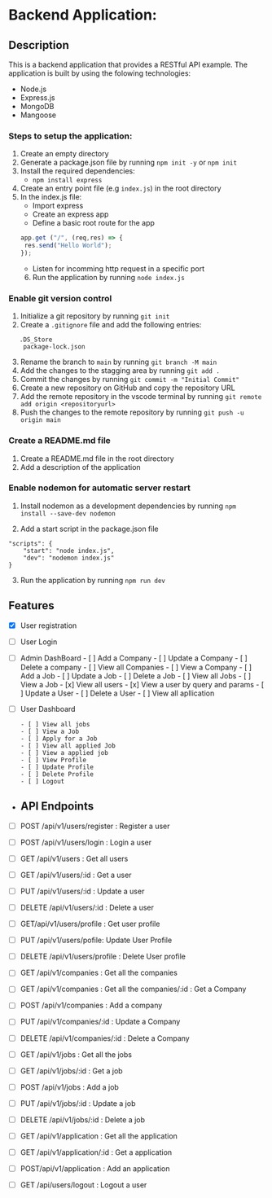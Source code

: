 # Backend Application:

## Description

This is a backend application that provides a RESTful API example. The application is built by using the folowing technologies:

- Node.js
- Express.js
- MongoDB
- Mangoose

### Steps to setup the application:

1. Create an empty directory
2. Generate a package.json file by running `npm init -y` or `npm init`
3. Install the required dependencies:
   - `npm install express`
4. Create an entry point file (e.g `index.js`) in the root directory
5. In the index.js file:
   - Import express
   - Create an express app
   - Define a basic root route for the app 
   ```javascript
   app.get ("/", (req,res) => {
    res.send("Hello World");
   });
   ```
   - Listen for incomming http request in a specific port
   6. Run the application by running `node index.js`

### Enable git version control

1. Initialize a git repository by running `git init`
2. Create a `.gitignore` file and add the following entries:

```node_modules/
   .DS_Store
    package-lock.json
```
3. Rename the branch to `main` by running `git branch -M main`
4. Add the changes to the stagging area by running `git add .`
5. Commit the changes by running `git commit -m "Initial Commit"`
6. Create a new repository on GitHub and copy the repository URL
7. Add the remote repository in the vscode terminal by running `git remote add origin <repositoryurl>`
8. Push the changes to the remote repository by running `git push -u origin main`

### Create a README.md file

1. Create a README.md file in the root directory
2. Add a description of the application

### Enable nodemon for automatic server restart

1. Install nodemon as a development dependencies by running `npm install --save-dev nodemon`

2. Add a start script in the package.json file

```
"scripts": {
    "start": "node index.js",
    "dev": "nodemon index.js"
}
```
3. Run the application by running `npm run dev`

## Features

   - [X] User registration
   - [ ] User Login

- [ ] Admin DashBoard
      - [ ] Add a Company
      - [ ] Update a Company
      - [ ] Delete a company
      - [ ] View all Companies
      - [ ] View a Company
      - [ ] Add a Job
      - [ ] Update a Job
      - [ ] Delete a Job
      - [ ] View all Jobs
      - [ ] View a Job
      - [x] View all users 
      - [x] View a user by query and params
      - [ ] Update a User
      - [ ] Delete a User
      - [ ] View all apllication
   
- [ ] User Dashboard
    
      - [ ] View all jobs
      - [ ] View a Job
      - [ ] Apply for a Job
      - [ ] View all applied Job
      - [ ] View a applied job
      - [ ] View Profile
      - [ ] Update Profile
      - [ ] Delete Profile
      - [ ] Logout

- ## API Endpoints

- [ ] POST /api/v1/users/register : Register a user
- [ ] POST /api/v1/users/login : Login a user
- [ ] GET /api/v1/users : Get all users
- [ ] GET /api/v1/users/:id : Get a user
- [ ] PUT /api/v1/users/:id : Update a user
- [ ] DELETE /api/v1/users/:id : Delete a user
- [ ] GET/api/v1/users/profile :    Get user profile
- [ ] PUT /api/v1/users/pofile: Update User Profile
- [ ] DELETE /api/v1/users/profile : Delete User profile
- [ ] GET /api/v1/companies : Get all the companies
- [ ] GET /api/v1/companies : Get all the companies/:id : Get a Company
- [ ] POST /api/v1/companies : Add a company
- [ ] PUT /api/v1/companies/:id : Update a Company
- [ ] DELETE /api/v1/companies/:id : Delete a Company
- [ ] GET /api/v1/jobs : Get all the jobs
- [ ] GET /api/v1/jobs/:id : Get a job
- [ ] POST /api/v1/jobs : Add a job
- [ ] PUT /api/v1/jobs/:id : Update a job
- [ ] DELETE /api/v1/jobs/:id : Delete a job
- [ ] GET /api/v1/application : Get all the application
 - [ ] GET /api/v1/application/:id : Get a application
- [ ]  POST/api/v1/application : Add an application
- [ ] GET /api/users/logout : Logout a user






   
